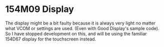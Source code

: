 # 154M09 Display

The display might be a bit faulty because it is always very light no matter what VCOM or settings are used. (Even with Good Display's sample code).
So I have stopped development on this, and will be using the familiar 154D67 display for the touchscreen instead.